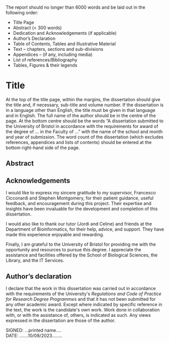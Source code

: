 
The report should no longer than 6000 words and be laid out in the following order:  
+ Title Page  
+ Abstract (< 300 words)
+ Dedication and Acknowledgements (if applicable)  
+ Author’s Declaration  
+ Table of Contents, Tables and Illustrative Material  
+ Text – chapters, sections and sub-divisions  
+ Appendices – (if any, including media)  
+ List of references/Bibliography  
+ Tables, Figures & their legends

# Title 
At the top of the title page, within the margins, the dissertation should give the title and, if necessary, sub-title and volume number. If the dissertation is in a language other than English, the title must be given in that language and in English. The full name of the author should be in the centre of the page. At the bottom centre should be the words “A dissertation submitted to the University of Bristol in accordance with the requirements for award of the degree of … in the Faculty of ...” with the name of the school and month and year of submission. The word count of the dissertation (which excludes references, appendices and lists of contents) should be entered at the bottom right-hand side of the page.

## Abstract



## Acknowledgements
I would like to express my sincere gratitude to my supervisor, Francesco Cicconardi and Stephen Montgomery, for their patient guidance, useful feedback, and encouragement during this project. Their expertise and insights have been invaluable for the development and completion of this dissertation.

I would also like to thank our tutor (Jordi and Celine) and friends at the Department of Bioinformatics, for their help, advice, and support. They have made this experience enjoyable and rewarding.

Finally, I am grateful to the University of Bristol for providing me with the opportunity and resources to pursue this degree. I appreciate the assistance and facilities offered by the School of Biological Sciences, the Library, and the IT Services.

## Author’s declaration
I declare that the work in this dissertation was carried out in accordance with the requirements of the University's _Regulations and Code of Practice for Research Degree Programmes_ and that it has not been submitted for any other academic award. Except where indicated by specific reference in the text, the work is the candidate's own work. Work done in collaboration with, or with the assistance of, others, is indicated as such. Any views expressed in the dissertation are those of the author.

SIGNED: ...printed name....  
DATE: .......10/08/2023........
